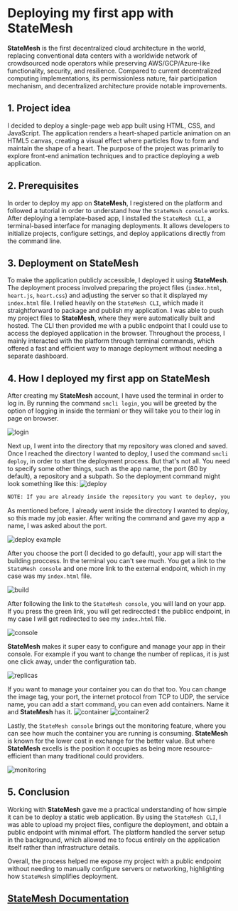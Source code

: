 # Deploying my first app with StateMesh

**StateMesh** is the first decentralized cloud architecture in the world, replacing conventional data centers with a worldwide network of crowdsourced node operators while preserving AWS/GCP/Azure-like functionality, security, and resilience. Compared to current decentralized computing implementations, its permissionless nature, fair participation mechanism, and decentralized architecture provide notable improvements.

## 1. Project idea
I decided to deploy a single-page web app built using HTML, CSS, and JavaScript. The application renders a heart-shaped particle animation on an HTML5 canvas, creating a visual effect where particles flow to form and maintain the shape of a heart. The purpose of the project was primarily to explore front-end animation techniques and to practice deploying a web application.

## 2. Prerequisites
In order to deploy my app on **StateMesh**, I registered on the platform and followed a tutorial in order to understand how the `StateMesh console` works. After deploying a template-based app, I installed the `StateMesh CLI`, a terminal-based interface for managing deployments. It allows developers to initialize projects, configure settings, and deploy applications directly from the command line.

## 3. Deployment on StateMesh
To make the application publicly accessible, I deployed it using **StateMesh**. The deployment process involved preparing the project files (`index.html`, `heart.js`, `heart.css`) and adjusting the server so that it displayed my `index.html` file. I relied heavily on the `StateMesh CLI`, which made it straightforward to package and publish my application. I was able to push my project files to **StateMesh**, where they were automatically built and hosted. The CLI then provided me with a public endpoint that I could use to access the deployed application in the browser. Throughout the process, I mainly interacted with the platform through terminal commands, which offered a fast and efficient way to manage deployment without needing a separate dashboard.

## 4. How I deployed my first app on StateMesh
After creating my **StateMesh** account, I have used the terminal in order to log in. By running the command `smcli login`, you will be greeted by the option of logging in inside the termianl or they will take you to their log in page on browser. 

![login](image.png)

Next up, I went into the directory that my repository was cloned and saved. Once I reached the directory I wanted to deploy, I used the command `smcli deploy`, in order to start the deployment process. But that's not all. You need to specify some other things, such as the app name, the port (80 by default), a repository and a subpath. So the deployment command might look something like this:
![deploy](image-1.png)

```bash
NOTE: If you are already inside the repository you want to deploy, you don't need to mention the repository and subpath. You only need to mention the port if you don't want it to be default (80).
```
As mentioned before, I already went inside the directory I wanted to deploy, so this made my job easier. After writing the command and gave my app a name, I was asked about the port. 

![deploy example](image-2.png)

After you choose the port (I decided to go default), your app will start the building proccess. In the terminal you can't see much. You get a link to the `StateMesh console` and one more link to the external endpoint, which in my case was my `index.html` file.

![build](image-3.png)

After following the link to the `StateMesh console`, you will land on your app. If you press the green link, you will get redireccted t the publicc endpoint, in my case I will get redirected to see my `index.html` file. 

![console](image-4.png)

**StateMesh** makes it super easy to configure and manage your app in their console. For example if you want to change the number of replicas, it is just one click away, under the configuration tab. 

![replicas](image-5.png)

If you want to manage your container you can do that too. You can change the image tag, your port, the internet protocol from TCP to UDP, the service name, you can add a start command, you can even add containers. Name it and **StateMesh** has it. 
![container](image-6.png)
![container2](image-7.png)

Lastly, the `StateMesh console` brings out the monitoring feature, where you can see how much the container you are running is consuming. **StateMesh** is known for the lower cost in exchange for the better value. But where **StateMesh** excells is the position it occupies as being more resource-efficient than many traditional could providers.

![monitoring](image-8.png)

## 5. Conclusion
Working with **StateMesh** gave me a practical understanding of how simple it can be to deploy a static web application. By using the `StateMesh CLI`, I was able to upload my project files, configure the deployment, and obtain a public endpoint with minimal effort. The platform handled the server setup in the background, which allowed me to focus entirely on the application itself rather than infrastructure details.

Overall, the process helped me expose my project with a public endpoint without needing to manually configure servers or networking, highlighting how `StateMesh` simplifies deployment. 

## [StateMesh Documentation](https://docs.statemesh.net/)